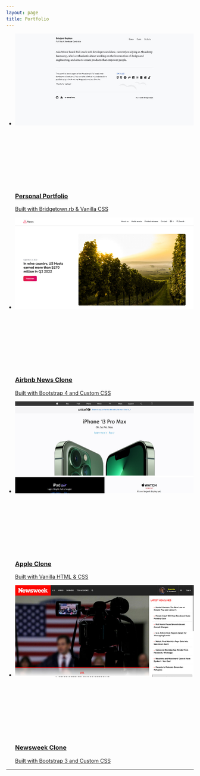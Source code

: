 ```yaml
---
layout: page
title: Portfolio
---
```


<ul class="projects">
  <li>
    <a href="" class="project">
      <img src="/images/projects/portfolio.jpg" class="thumbnail" alt="" />
      <div class="project-overlay">
        <div class="project-header">
          <svg class="project-arc" xmlns="http://www.w3.org/2000/svg"><path /></svg>
          <h3 class="project-title">Personal Portfolio</h3>
        </div>
        <p class="project-description">Built with Bridgetown.rb & Vanilla CSS</p>
      </div>
    </a>
  </li>
  <li>
    <a href="https://incomparable-panda-720d4e.netlify.app" target="_blank" class="project">
      <img src="/images/projects/airbnb-news-clone.jpg" class="thumbnail" alt="" />
      <div class="project-overlay">
        <div class="project-header">
          <svg class="project-arc" xmlns="http://www.w3.org/2000/svg"><path /></svg>
          <h3 class="project-title">Airbnb News Clone</h3>
        </div>
        <p class="project-description">Built with Bootstrap 4 and Custom CSS</p>
      </div>
    </a>
  </li>
  <li>
    <a href="https://comfy-haupia-5210e0.netlify.app" target="_blank" class="project">
      <img src="/images/projects/apple-clone.jpg" class="thumbnail" alt="" />
      <div class="project-overlay">
        <div class="project-header">
          <svg class="project-arc" xmlns="http://www.w3.org/2000/svg"><path /></svg>
          <h3 class="project-title">Apple Clone</h3>
        </div>
        <p class="project-description">Built with Vanilla HTML & CSS</p>
      </div>
    </a>
  </li>
  <li>
    <a href="https://comforting-donut-d34033.netlify.app" target="_blank" class="project">
      <img src="/images/projects/newsweek-clone.jpg" class="thumbnail" alt="" />
      <div class="project-overlay">
        <div class="project-header">
          <svg class="project-arc" xmlns="http://www.w3.org/2000/svg"><path /></svg>
          <h3 class="project-title">Newsweek Clone</h3>
        </div>
        <p class="project-description">Built with Bootstrap 3 and Custom CSS</p>
      </div>
    </a>
  </li>
</ul>

---
